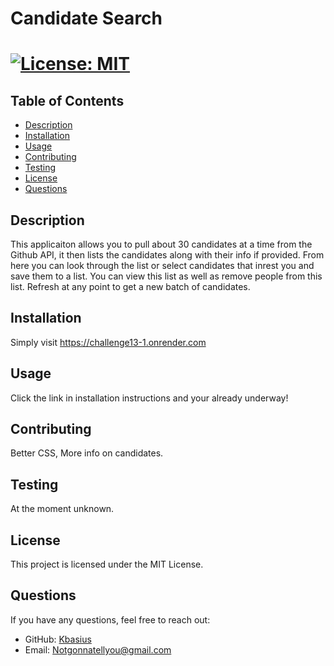 # Candidate Search
# [![License: MIT](https://img.shields.io/badge/License-MIT-yellow.svg)](https://opensource.org/licenses/MIT)

## Table of Contents
- [Description](#description)
- [Installation](#installation)
- [Usage](#usage)
- [Contributing](#contributing)
- [Testing](#testing)
- [License](#license)
- [Questions](#questions)

## Description
This applicaiton allows you to pull about 30 candidates at a time from the Github API, it then lists the candidates along with their info if provided. From here you can look through the list or select candidates that inrest you and save them to a list. You can view this list as well as remove people from this list. Refresh at any point to get a new batch of candidates.

## Installation
Simply visit https://challenge13-1.onrender.com

## Usage
Click the link in installation instructions and your already underway!

## Contributing
Better CSS, More info on candidates.

## Testing
At the moment unknown.

## License
This project is licensed under the MIT License.

## Questions
If you have any questions, feel free to reach out:
- GitHub: [Kbasius](https://github.com/Kbasius)
- Email: [Notgonnatellyou@gmail.com](mailto:Notgonnatellyou@gmail.com)